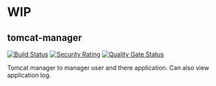 # WIP
## tomcat-manager
[![Build Status](https://cloud.drone.io/api/badges/TLPhong/tomcat-manager/status.svg)](https://cloud.drone.io/TLPhong/tomcat-manager)
[![Security Rating](https://sonarcloud.io/api/project_badges/measure?project=TLPhong_tomcat-manager&metric=security_rating)](https://sonarcloud.io/dashboard?id=TLPhong_tomcat-manager)
[![Quality Gate Status](https://sonarcloud.io/api/project_badges/measure?project=TLPhong_tomcat-manager&metric=alert_status)](https://sonarcloud.io/dashboard?id=TLPhong_tomcat-manager)

Tomcat manager to manager user and there application. Can also view application log.
